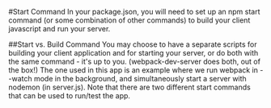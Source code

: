 #Start Command
In your package.json, you will need to set up an npm start command (or some combination of other commands) to build your client javascript and run your server.

##Start vs. Build Command
You may choose to have a separate scripts for building your client application and for starting your server, or do both with the same command - it's up to you. (webpack-dev-server does both, out of the box!) The one used in this app is an example where we run webpack in --watch mode in the background, and simultaneously start a server with nodemon (in server.js). Note that there are two different start commands that can be used to run/test the app.